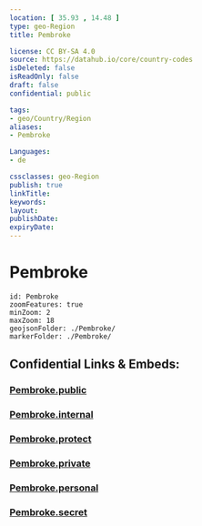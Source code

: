 ```yaml
---
location: [ 35.93 , 14.48 ] 
type: geo-Region
title: Pembroke

license: CC BY-SA 4.0
source: https://datahub.io/core/country-codes
isDeleted: false
isReadOnly: false
draft: false
confidential: public

tags:
- geo/Country/Region
aliases:
- Pembroke

Languages:
- de

cssclasses: geo-Region
publish: true
linkTitle: 
keywords: 
layout: 
publishDate: 
expiryDate: 
---
```


# Pembroke

```leaflet
id: Pembroke
zoomFeatures: true 
minZoom: 2 
maxZoom: 18
geojsonFolder: ./Pembroke/
markerFolder: ./Pembroke/
```


## Confidential Links & Embeds: 

### [Pembroke.public](/_public/\Earth\Continent\Europe\Europe~South\Malta\Regions~Malta\Tramuntana\counties~TramuntanaPembroke.public.md) 

### [Pembroke.internal](/_internal/\Earth\Continent\Europe\Europe~South\Malta\Regions~Malta\Tramuntana\counties~TramuntanaPembroke.internal.md) 

### [Pembroke.protect](/_protect/\Earth\Continent\Europe\Europe~South\Malta\Regions~Malta\Tramuntana\counties~TramuntanaPembroke.protect.md) 

### [Pembroke.private](/_private/\Earth\Continent\Europe\Europe~South\Malta\Regions~Malta\Tramuntana\counties~TramuntanaPembroke.private.md) 

### [Pembroke.personal](/_personal/\Earth\Continent\Europe\Europe~South\Malta\Regions~Malta\Tramuntana\counties~TramuntanaPembroke.personal.md) 

### [Pembroke.secret](/_secret/\Earth\Continent\Europe\Europe~South\Malta\Regions~Malta\Tramuntana\counties~TramuntanaPembroke.secret.md)

